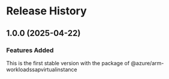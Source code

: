 # Release History
    
## 1.0.0 (2025-04-22)

### Features Added

This is the first stable version with the package of @azure/arm-workloadssapvirtualinstance
